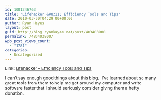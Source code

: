 ```yaml
---
id: 1001346763
title: 'Lifehacker &#8211; Efficiency Tools and Tips'
date: 2010-03-30T04:29:00+00:00
author: Ryan Hayes
layout: post
guid: http://blog.ryanhayes.net/post/483403800
permalink: /483403800/
wpb_post_views_count:
  - "1781"
categories:
  - Uncategorized
---
```

Link: [Lifehacker &#8211; Efficiency Tools and Tips](http://www.lifehacker.com)

I can&#8217;t say enough good things about this blog.  I&#8217;ve learned about so many great tools from them to help me get around my computer and write software faster that I should seriously consider giving them a hefty donation.